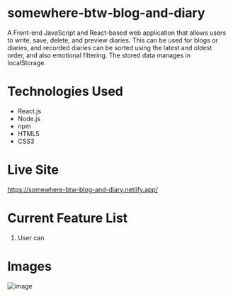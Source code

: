 # somewhere-btw-blog-and-diary
A Front-end JavaScript and React-based web application that allows users to write, save, delete, and preview diaries.
This can be used for blogs or diaries, and recorded diaries can be sorted using the latest and oldest order, and also emotional filtering. 
The stored data manages in localStorage.

# Technologies Used
* React.js
* Node.js
* npm
* HTML5
* CSS3

# Live Site
https://somewhere-btw-blog-and-diary.netlify.app/

# Current Feature List
1. User can 

# Images
![image](https://user-images.githubusercontent.com/68725614/134992655-8e7250c4-eefb-4c96-886a-e79186534c1f.png)
